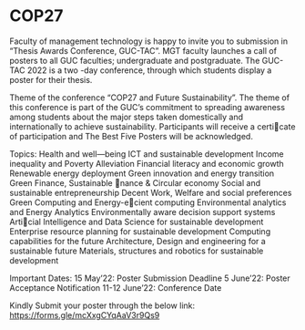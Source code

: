 # COP27

Faculty of management technology is happy to invite you to submission in
“Thesis Awards Conference, GUC-TAC”. MGT faculty launches a call of posters
to all GUC faculties; undergraduate and postgraduate.
The GUC-TAC 2022 is a two -day conference, through which students display a
poster for their thesis.

Theme of the conference “COP27 and Future Sustainability”.
The theme of this conference is part of the GUC’s commitment to spreading
awareness among students about the major steps taken domestically and
internationally to achieve sustainability.
Participants will receive a certicate of participation and The Best Five Posters
will be acknowledged.

Topics:
Health and well—being
ICT and sustainable development
Income inequality and Poverty Alleviation
Financial literacy and economic growth
Renewable energy deployment
Green innovation and energy transition
Green Finance, Sustainable nance & Circular economy
Social and sustainable entrepreneurship
Decent Work, Welfare and social preferences
Green Computing and Energy-ecient computing
Environmental analytics and Energy Analytics
Environmentally aware decision support systems
Articial Intelligence and Data Science for sustainable development
Enterprise resource planning for sustainable development
Computing capabilities for the future
Architecture, Design and engineering for a sustainable future
Materials, structures and robotics for sustainable development


Important Dates:
15 May’22: Poster Submission Deadline
5 June’22: Poster Acceptance Notification
11-12 June’22: Conference Date

Kindly Submit your poster through the below link:
https://forms.gle/mcXxgCYqAaV3r9Qs9
